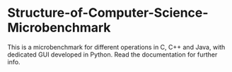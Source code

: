 # Structure-of-Computer-Science-Microbenchmark
This is a microbenchmark for different operations in C, C++ and Java, with dedicated GUI developed in Python. Read the documentation for further info. 
